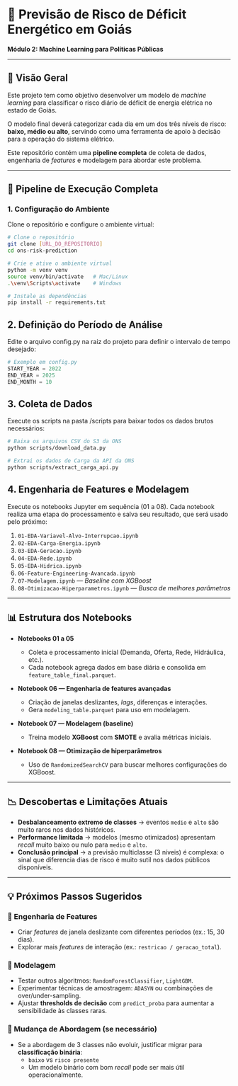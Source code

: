 # 🔋 Previsão de Risco de Déficit Energético em Goiás  
**Módulo 2: Machine Learning para Políticas Públicas**

---

## 📌 Visão Geral  
Este projeto tem como objetivo desenvolver um modelo de *machine learning* para classificar o risco diário de déficit de energia elétrica no estado de Goiás.  

O modelo final deverá categorizar cada dia em um dos três níveis de risco: **baixo, médio ou alto**, servindo como uma ferramenta de apoio à decisão para a operação do sistema elétrico.  

Este repositório contém uma **pipeline completa** de coleta de dados, engenharia de *features* e modelagem para abordar este problema.  

---

## 🚀 Pipeline de Execução Completa  

### 1. Configuração do Ambiente  
Clone o repositório e configure o ambiente virtual:

```bash
# Clone o repositório
git clone [URL_DO_REPOSITORIO]
cd ons-risk-prediction

# Crie e ative o ambiente virtual
python -m venv venv
source venv/bin/activate   # Mac/Linux
.\venv\Scripts\activate    # Windows

# Instale as dependências
pip install -r requirements.txt
```

## 2. Definição do Período de Análise

Edite o arquivo config.py na raiz do projeto para definir o intervalo de tempo desejado:

```python
# Exemplo em config.py
START_YEAR = 2022
END_YEAR = 2025
END_MONTH = 10

```

## 3. Coleta de Dados

Execute os scripts na pasta /scripts para baixar todos os dados brutos necessários:

```bash
# Baixa os arquivos CSV do S3 da ONS
python scripts/download_data.py

# Extrai os dados de Carga da API da ONS
python scripts/extract_carga_api.py
```

## 4. Engenharia de Features e Modelagem

Execute os notebooks Jupyter em sequência (01 a 08). Cada notebook realiza uma etapa do processamento e salva seu resultado, que será usado pelo próximo:

1. `01-EDA-Variavel-Alvo-Interrupcao.ipynb`
2. `02-EDA-Carga-Energia.ipynb`
3. `03-EDA-Geracao.ipynb`
4. `04-EDA-Rede.ipynb`
5. `05-EDA-Hidrica.ipynb`
6. `06-Feature-Engineering-Avancada.ipynb`
7. `07-Modelagem.ipynb` — *Baseline com XGBoost*
8. `08-Otimizacao-Hiperparametros.ipynb` — *Busca de melhores parâmetros*

---

## 📊 Estrutura dos Notebooks

- **Notebooks 01 a 05**  
  - Coleta e processamento inicial (Demanda, Oferta, Rede, Hidráulica, etc.).  
  - Cada notebook agrega dados em base diária e consolida em `feature_table_final.parquet`.

- **Notebook 06 — Engenharia de features avançadas**  
  - Criação de janelas deslizantes, *lags*, diferenças e interações.  
  - Gera `modeling_table.parquet` para uso em modelagem.

- **Notebook 07 — Modelagem (baseline)**  
  - Treina modelo **XGBoost** com **SMOTE** e avalia métricas iniciais.

- **Notebook 08 — Otimização de hiperparâmetros**  
  - Uso de `RandomizedSearchCV` para buscar melhores configurações do XGBoost.

---

## 📉 Descobertas e Limitações Atuais

- **Desbalanceamento extremo de classes** → eventos `medio` e `alto` são muito raros nos dados históricos.  
- **Performance limitada** → modelos (mesmo otimizados) apresentam *recall* muito baixo ou nulo para `medio` e `alto`.  
- **Conclusão principal** → a previsão multiclasse (3 níveis) é complexa: o sinal que diferencia dias de risco é muito sutil nos dados públicos disponíveis.

---

## 💡 Próximos Passos Sugeridos

### 🔧 Engenharia de Features
- Criar *features* de janela deslizante com diferentes períodos (ex.: 15, 30 dias).  
- Explorar mais *features* de interação (ex.: `restricao / geracao_total`).

### 🤖 Modelagem
- Testar outros algoritmos: `RandomForestClassifier`, `LightGBM`.  
- Experimentar técnicas de amostragem: `ADASYN` ou combinações de over/under-sampling.  
- Ajustar **thresholds de decisão** com `predict_proba` para aumentar a sensibilidade às classes raras.

### 🔀 Mudança de Abordagem (se necessário)
- Se a abordagem de 3 classes não evoluir, justificar migrar para **classificação binária**:  
  - `baixo` vs `risco presente`  
  - Um modelo binário com bom *recall* pode ser mais útil operacionalmente.
